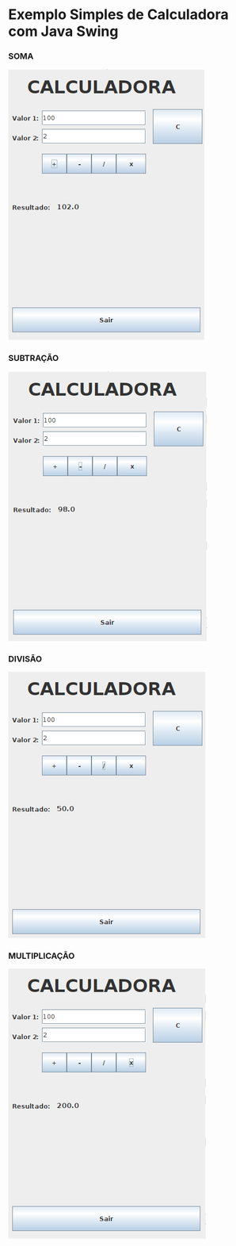 # Exemplo Simples de Calculadora com Java Swing

### SOMA
![Soma](img/calcSoma.png)

### SUBTRAÇÃO
![Subtração](img/calcSubtracao.png)

### DIVISÃO
![Divisão](img/calcDivisao.png)

### MULTIPLICAÇÃO
![Multiplicação](img/calcMultiplicacao.png)

